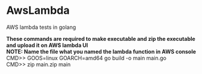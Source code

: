 # AwsLambda
AWS lambda tests in golang

<b> These commands are required to make executable and zip the executable and upload it on AWS lambda UI </b>
<br />
<b>NOTE: Name the file what you named the lambda function in AWS console </b><br />
CMD>> GOOS=linux GOARCH=amd64 go build -o main main.go
<br />
CMD>> zip main.zip main
